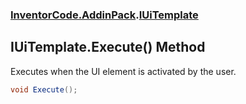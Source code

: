 ### [InventorCode.AddinPack](InventorCode.AddinPack.md 'InventorCode.AddinPack').[IUiTemplate](InventorCode.AddinPack.IUiTemplate.md 'InventorCode.AddinPack.IUiTemplate')

## IUiTemplate.Execute() Method

Executes when the UI element is activated by the user.

```csharp
void Execute();
```